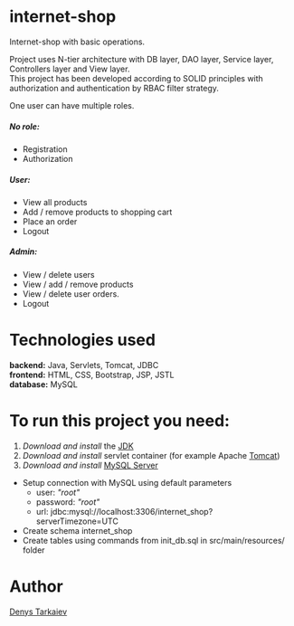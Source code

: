 # internet-shop
Internet-shop with basic operations. 

Project uses N-tier architecture with DB layer, DAO layer, Service layer, Controllers layer and View layer.<br>
This project has been developed according to SOLID principles with authorization and authentication by RBAC filter strategy.

One user can have multiple roles.<br>
##### No role:<br>
  - Registration
  - Authorization
##### User:<br>
  - View all products
  - Add / remove products to shopping cart
  - Place an order
  - Logout
##### Admin:<br>
  - View / delete users
  - View / add / remove products
  - View / delete user orders.
  - Logout

# Technologies used<br>
**backend:** Java, Servlets, Tomcat, JDBC<br>
**frontend:** HTML, CSS, Bootstrap, JSP, JSTL<br>
**database:** MySQL<br>

# To run this project you need:<br>
1) *Download and install* the [JDK](https://www.oracle.com/java/technologies/javase-downloads.html, "Download JDK") <br>
2) *Download and install* servlet container (for example Apache [Tomcat](https://tomcat.apache.org/download-90.cgi, "Download Tomcat"))<br>
3) *Download and install* [MySQL Server](https://dev.mysql.com/downloads/)<br>
+ Setup connection with MySQL using default parameters <br>
  + user: *"root"*<br>
  + password: *"root"*<br>
  + url: jdbc:mysql://localhost:3306/internet_shop?serverTimezone=UTC<br>
+ Create schema internet_shop<br>
+ Create tables using commands from init_db.sql in src/main/resources/ folder<br>

# Author
[Denys Tarkaiev](https://github.com/tarkaiev "Author")
